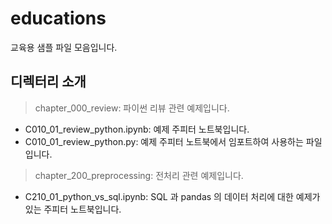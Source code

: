 # educations
교육용 샘플 파일 모음입니다.

## 디렉터리 소개
> chapter_000_review: 파이썬 리뷰 관련 예제입니다.
- C010_01_review_python.ipynb: 예제 주피터 노트북입니다.
- C010_01_review_python.py: 예제 주피터 노트북에서 임포트하여 사용하는 파일입니다.

> chapter_200_preprocessing: 전처리 관련 예제입니다.
- C210_01_python_vs_sql.ipynb: SQL 과 pandas 의 데이터 처리에 대한 예제가 있는 주피터 노트북입니다.
